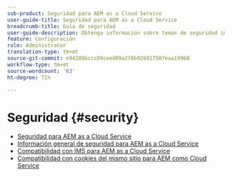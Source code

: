 ```yaml
---
sub-product: Seguridad para AEM as a Cloud Service
user-guide-title: Seguridad para AEM as a Cloud Service
breadcrumb-title: Guía de seguridad
user-guide-description: Obtenga información sobre temas de seguridad importantes relacionados con Experience Manager as a Cloud Service.
feature: Configuración
role: Administrator
translation-type: tm+mt
source-git-commit: e94289bccc09ceed89a2f8b926817507eaa19968
workflow-type: tm+mt
source-wordcount: '63'
ht-degree: 71%

---
```



# Seguridad {#security}

+ [Seguridad para AEM as a Cloud Service](/help/security/home.md)
+ [Información general de seguridad para AEM as a Cloud Service](/help/security/cloud-service-security-overview.md)
+ [Compatibilidad con IMS para AEM as a Cloud Service](ims-support.md)
+ [Compatibilidad con cookies del mismo sitio para AEM como Cloud Service](/help/security/same-site-cookie-support.md)
